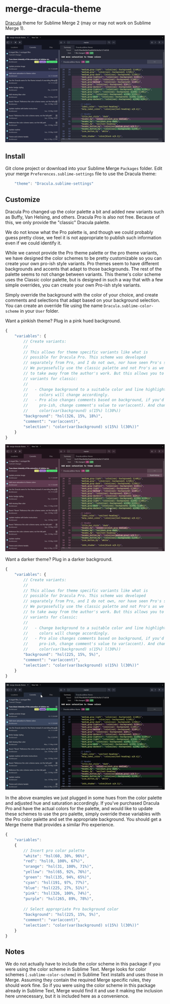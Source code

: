 # merge-dracula-theme

[Dracula](https://draculatheme.com/) theme for Sublime Merge 2 (may or may not work on Sublime Merge 1).

![Sublime Merge](./sublime_merge.png)

## Install

Git clone project or download into your Sublime Merge `Packages` folder. Edit your merge `Preferences.sublime-settings`
file to use the Dracula theme:

```js
    "theme": "Dracula.sublime-settings"
```

## Customize

Dracula Pro changed up the color palette a bit and added new variants such as Buffy, Van Helsing, and others. Dracula
Pro is also not free. Because of this, we only provide the "classic" Dracula palette.

We do not know what the Pro palette is, and though we could probably guess pretty close, we feel it is not appropriate
to publish such information even if we could identify it.

While we cannot provide the Pro theme palette or the pro theme variants, we have designed the color schemes to be pretty
customizable so you can create your own pro-ish style variants. Pro themes seem to have different backgrounds and
accents that adapt to those backgrounds. The rest of the palette seems to not change between variants. This theme's
color scheme uses the Classic color palette, but is designed in such a way that with a few simple overrides, you can
create your own Pro-ish style variants.

Simply override the background with the color of your choice, and create comments and selections that adapt based on
your background selection. You can create an override file using the name `Dracula.sublime-color-scheme` in your `User`
folder.

Want a pinkish theme? Plug in a pink hued background.

```js
{
    "variables": {
        // Create variants:
        //
        // This allows for theme specific variants like what is
        // possible for Dracula Pro. This scheme was developed
        // separately from Pro, and I do not own, nor have seen Pro's source.
        // We purposefully use the classic palette and not Pro's as we do not wish
        // to take away from the author's work. But this allows you to create Pro style
        // variants for classic:
        //
        //   - Change background to a suitable color and line highlights and accent
        //     colors will change accordingly.
        //   - Pro also changes comments based on background, if you'd like something more
        //     pro-ish, change comment's value to var(accent). And change selection to
        //     color(var(background) s(15%) l(30%))
        "background": "hsl(326, 15%, 18%)",
        "comment": "var(accent)",
        "selection": "color(var(background) s(15%) l(30%))"
    }
}
```

![Pink](./sublime_merge_pink.png)

Want a darker theme? Plug in a darker background.

```js
{
    "variables": {
        // Create variants:
        //
        // This allows for theme specific variants like what is
        // possible for Dracula Pro. This scheme was developed
        // separately from Pro, and I do not own, nor have seen Pro's source.
        // We purposefully use the classic palette and not Pro's as we do not wish
        // to take away from the author's work. But this allows you to create Pro style
        // variants for classic:
        //
        //   - Change background to a suitable color and line highlights and accent
        //     colors will change accordingly.
        //   - Pro also changes comments based on background, if you'd like something more
        //     pro-ish, change comment's value to var(accent). And change selection to
        //     color(var(background) s(15%) l(30%))
        "background": "hsl(225, 15%, 5%)",
        "comment": "var(accent)",
        "selection": "color(var(background) s(15%) l(30%))"
    }
}
```

![Darker](./sublime_merge_darker.png)

In the above examples we just plugged in some hues from the color palette and adjusted hue and saturation accordingly.
If you've purchased Dracula Pro and have the actual colors for the palette, and would like to update these schemes to
use the pro palette, simply override these variables with the Pro color palette and set the appropriate background. You
should get a Merge theme that provides a similar Pro experience.

```js
{
    "variables":
    {
        // Insert pro color palette
        "white": "hsl(60, 30%, 96%)",
        "red": "hsl(0, 100%, 67%)",
        "orange": "hsl(31, 100%, 71%)",
        "yellow": "hsl(65, 92%, 76%)",
        "green": "hsl(135, 94%, 65%)",
        "cyan": "hsl(191, 97%, 77%)",
        "blue": "hsl(225, 27%, 51%)",
        "pink": "hsl(326, 100%, 74%)",
        "purple": "hsl(265, 89%, 78%)",

        // Select appropriate Pro background color
        "background": "hsl(225, 15%, 5%)",
        "comment": "var(accent)",
        "selection": "color(var(background) s(15%) l(30%))"
    }
}
```

## Notes

We do not actually have to include the color scheme in this package if you were using the color scheme in Sublime Text.
Merge looks for color schemes (`.sublime-color-scheme`) in Sublime Text installs and uses those in Merge. Assuming they
contain the required Merge specific rules, they should work fine. So if you were using the color scheme in this package
already in Sublime Text, Merge would find it and use it making the inclusion here unnecessary, but it is included here
as a convenience.
